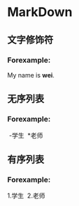 # MarkDown
## 文字修饰符
### Forexample:
  My name is **wei**.
## 无序列表
### Forexample:
  -学生
  *老师
## 有序列表
### Forexample:
  1.学生
  2.老师
